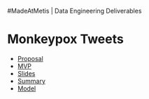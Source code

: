 #MadeAtMetis | Data Engineering Deliverables

# Monkeypox Tweets


* [Proposal](https://github.com/slp22/data-engineering-project/blob/main/engineering_monkeypox_proposal.ipynb)
* [MVP](https://github.com/slp22/data-engineering-project/blob/main/engineering_monkeypox_mvp.ipynb)
* [Slides]()
* [Summary]()
* [Model]()

